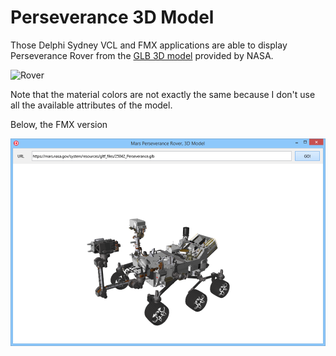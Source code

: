 # Perseverance 3D Model

Those Delphi Sydney VCL and FMX applications are able to display Perseverance Rover from the [GLB 3D model](https://mars.nasa.gov/resources/25042/mars-perseverance-rover-3d-model/) provided by NASA.

![Rover](PerseveranceVCL.gif)

Note that the material colors are not exactly the same because I don't use all the available attributes of the model.

Below, the FMX version

![Rover](PerseveranceFMX.png)
